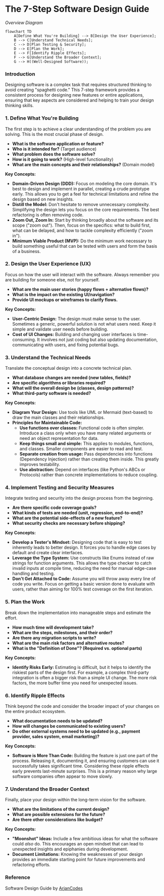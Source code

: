 # The 7-Step Software Design Guide

_Overview Diagram_

```mermaid
flowchart TD
    A[Define What You're Building] --> B[Design the User Experience];
    B --> C[Understand Technical Needs];
    C --> D[Plan Testing & Security];
    D --> E[Plan the Work];
    E --> F[Identify Ripple Effects];
    F --> G[Understand the Broader Context];
    G --> H((Well-Designed Software));
```

### Introduction

Designing software is a complex task that requires structured thinking to avoid creating "spaghetti code." This 7-step framework provides a consistent process for designing new features or entire applications, ensuring that key aspects are considered and helping to train your design thinking skills.

### 1. Define What You're Building

The first step is to achieve a clear understanding of the problem you are solving. This is the most crucial phase of design.

- **What is the software application or feature?**
- **Who is it intended for?** (Target audience)
- **What problem does the software solve?**
- **How is it going to work?** (High-level functionality)
- **What are the main concepts and their relationships?** (Domain model)

**Key Concepts:**

- **Domain-Driven Design (DDD):** Focus on modeling the core domain. It's best to design and implement in parallel, creating a crude prototype early. This allows you to get a feel for technical limitations and refine the design based on new insights.
- **Distill the Model:** Don't hesitate to remove unnecessary complexity. Simplifying the design lets you focus on the core requirements. The best refactoring is often removing code.
- **Zoom Out, Zoom In:** Start by thinking broadly about the software and its scope ("zoom out"). Then, focus on the specifics: what to build first, what can be delayed, and how to tackle complexity efficiently ("zoom in").
- **Minimum Viable Product (MVP):** Do the minimum work necessary to build something useful that can be tested with users and form the basis of a business.

### 2. Design the User Experience (UX)

Focus on how the user will interact with the software. Always remember you are building for someone else, not for yourself.

- **What are the main user stories (happy flows + alternative flows)?**
- **What is the impact on the existing UI/navigation?**
- **Provide UI mockups or wireframes to clarify flows.**

**Key Concepts:**

- **User-Centric Design:** The design must make sense to the user. Sometimes a generic, powerful solution is not what users need. Keep it simple and validate user needs before building.
- **Cost of UI Changes:** Building and changing user interfaces is time-consuming. It involves not just coding but also updating documentation, communicating with users, and fixing potential bugs.

### 3. Understand the Technical Needs

Translate the conceptual design into a concrete technical plan.

- **What database changes are needed (new tables, fields)?**
- **Are specific algorithms or libraries required?**
- **What will the overall design be (classes, design patterns)?**
- **What third-party software is needed?**

**Key Concepts:**

- **Diagram Your Design:** Use tools like UML or Mermaid (text-based) to draw the main classes and their relationships.
- **Principles for Maintainable Code:**
  - **Use functions over classes:** Functional code is often simpler. Introduce a class only when you have many related arguments or need an object representation for data.
  - **Keep things small and simple:** This applies to modules, functions, and classes. Smaller components are easier to read and test.
  - **Separate creation from usage:** Pass dependencies into functions (Dependency Injection) rather than creating them inside. This greatly improves testability.
  - **Use abstraction:** Depend on interfaces (like Python's ABCs or Protocols) rather than concrete implementations to reduce coupling.

### 4. Implement Testing and Security Measures

Integrate testing and security into the design process from the beginning.

- **Are there specific code coverage goals?**
- **What kinds of tests are needed (unit, regression, end-to-end)?**
- **What are the potential side-effects of a new feature?**
- **What security checks are necessary before shipping?**

**Key Concepts:**

- **Develop a Tester's Mindset:** Designing code that is easy to test inherently leads to better design. It forces you to handle edge cases by default and create clear interfaces.
- **Leverage the Type System:** Use constructs like Enums instead of raw strings for function arguments. This allows the type checker to catch invalid inputs at compile time, reducing the need for manual edge-case handling and testing.
- **Don't Get Attached to Code:** Assume you will throw away every line of code you write. Focus on getting a basic version done to evaluate with users, rather than aiming for 100% test coverage on the first iteration.

### 5. Plan the Work

Break down the implementation into manageable steps and estimate the effort.

- **How much time will development take?**
- **What are the steps, milestones, and their order?**
- **Are there any migration scripts to write?**
- **What are the main risk factors and alternative routes?**
- **What is the "Definition of Done"? (Required vs. optional parts)**

**Key Concepts:**

- **Identify Risks Early:** Estimating is difficult, but it helps to identify the riskiest parts of the design first. For example, a complex third-party integration is often a bigger risk than a simple UI change. The more risk factors, the more buffer time you need for unexpected issues.

### 6. Identify Ripple Effects

Think beyond the code and consider the broader impact of your changes on the entire product ecosystem.

- **What documentation needs to be updated?**
- **How will changes be communicated to existing users?**
- **Do other external systems need to be updated (e.g., payment provider, sales system, email marketing)?**

**Key Concepts:**

- **Software is More Than Code:** Building the feature is just one part of the process. Releasing it, documenting it, and ensuring customers can use it successfully takes significant time. Considering these ripple effects early prevents last-minute surprises. This is a primary reason why large software companies often appear to move slowly.

### 7. Understand the Broader Context

Finally, place your design within the long-term vision for the software.

- **What are the limitations of the current design?**
- **What are possible extensions for the future?**
- **Are there other considerations like budget?**

**Key Concepts:**

- **"Moonshot" Ideas:** Include a few ambitious ideas for what the software could _also_ do. This encourages an open mindset that can lead to unexpected insights and epiphanies during development.
- **Document Limitations:** Knowing the weaknesses of your design provides an immediate starting point for future improvements and refactoring efforts.

### Reference

Software Design Guide by [ArjanCodes](https://www.youtube.com/@arjancodes)
